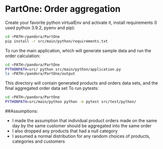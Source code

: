 # PartOne: Order aggregation

Create your favorite python virtualEnv and activate it, install requirements (I used python 3.9.2, pyenv and pip):
```bash
cd <PATH>/pandora/PartOne
pip install -r src/main/python/requirements.txt
```
To run the main application, which will generate sample data and run the order calculation:
```bash
cd <PATH>/pandora/PartOne
PYTHONPATH=src/ python src/main/python/application.py
ls <PATH>/pandora/PartOne/output
```
This directory will contain generated products and orders data sets, and the final aggregated order data set
To run pytests:
```bash
cd <PATH>/pandora/PartOne
PYTHONPATH=src/main/python python -m pytest src/test/python/
```

##Assumptions:
- I made the assumption that individual product orders made on the same day by the same customer should be aggregated into the same order
- I also dropped any products that had a null category
- I assumed a normal distribution for any random choices of products, categories and customers
